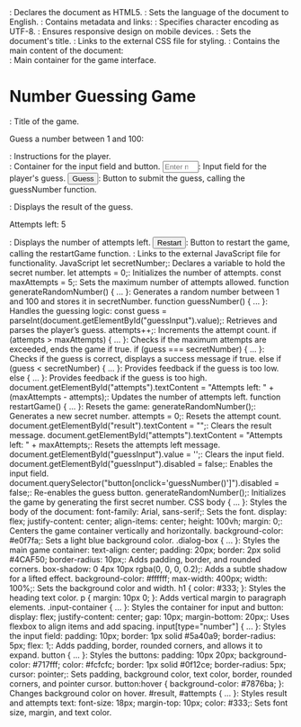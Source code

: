 <!DOCTYPE html>: Declares the document as HTML5.
<html lang="en">: Sets the language of the document to English.
<head>: Contains metadata and links:
<meta charset="UTF-8">: Specifies character encoding as UTF-8.
<meta name="viewport" content="width=device-width, initial-scale=1.0">: Ensures responsive design on mobile devices.
<title>Number Guessing Game</title>: Sets the document's title.
<link rel="stylesheet" href="style.css">: Links to the external CSS file for styling.
<body>: Contains the main content of the document:
<div class="dialog-box">: Main container for the game interface.
<h1>Number Guessing Game</h1>: Title of the game.
<p>Guess a number between 1 and 100:</p>: Instructions for the player.
<div class="input-container">: Container for the input field and button.
<input type="number" id="guessInput" min="1" max="100" placeholder="Enter number">: Input field for the player's guess.
<button onclick="guessNumber()">Guess</button>: Button to submit the guess, calling the guessNumber function.
<p id="result"></p>: Displays the result of the guess.
<p id="attempts">Attempts left: 5</p>: Displays the number of attempts left.
<button onclick="restartGame()">Restart</button>: Button to restart the game, calling the restartGame function.
<script src="script.js"></script>: Links to the external JavaScript file for functionality.
JavaScript
let secretNumber;: Declares a variable to hold the secret number.
let attempts = 0;: Initializes the number of attempts.
const maxAttempts = 5;: Sets the maximum number of attempts allowed.
function generateRandomNumber() { ... }: Generates a random number between 1 and 100 and stores it in secretNumber.
function guessNumber() { ... }: Handles the guessing logic:
const guess = parseInt(document.getElementById("guessInput").value);: Retrieves and parses the player’s guess.
attempts++;: Increments the attempt count.
if (attempts > maxAttempts) { ... }: Checks if the maximum attempts are exceeded, ends the game if true.
if (guess === secretNumber) { ... }: Checks if the guess is correct, displays a success message if true.
else if (guess < secretNumber) { ... }: Provides feedback if the guess is too low.
else { ... }: Provides feedback if the guess is too high.
document.getElementById("attempts").textContent = "Attempts left: " + (maxAttempts - attempts);: Updates the number of attempts left.
function restartGame() { ... }: Resets the game:
generateRandomNumber();: Generates a new secret number.
attempts = 0;: Resets the attempt count.
document.getElementById("result").textContent = "";: Clears the result message.
document.getElementById("attempts").textContent = "Attempts left: " + maxAttempts;: Resets the attempts left message.
document.getElementById("guessInput").value = '';: Clears the input field.
document.getElementById("guessInput").disabled = false;: Enables the input field.
document.querySelector("button[onclick='guessNumber()']").disabled = false;: Re-enables the guess button.
generateRandomNumber();: Initializes the game by generating the first secret number.
CSS
body { ... }: Styles the body of the document:
font-family: Arial, sans-serif;: Sets the font.
display: flex; justify-content: center; align-items: center; height: 100vh; margin: 0;: Centers the game container vertically and horizontally.
background-color: #e0f7fa;: Sets a light blue background color.
.dialog-box { ... }: Styles the main game container:
text-align: center; padding: 20px; border: 2px solid #4CAF50; border-radius: 10px;: Adds padding, border, and rounded corners.
box-shadow: 0 4px 10px rgba(0, 0, 0, 0.2);: Adds a subtle shadow for a lifted effect.
background-color: #ffffff; max-width: 400px; width: 100%;: Sets the background color and width.
h1 { color: #333; }: Styles the heading text color.
p { margin: 10px 0; }: Adds vertical margin to paragraph elements.
.input-container { ... }: Styles the container for input and button:
display: flex; justify-content: center; gap: 10px; margin-bottom: 20px;: Uses flexbox to align items and add spacing.
input[type="number"] { ... }: Styles the input field:
padding: 10px; border: 1px solid #5a40a9; border-radius: 5px; flex: 1;: Adds padding, border, rounded corners, and allows it to expand.
button { ... }: Styles the buttons:
padding: 10px 20px; background-color: #717fff; color: #fcfcfc; border: 1px solid #0f12ce; border-radius: 5px; cursor: pointer;: Sets padding, background color, text color, border, rounded corners, and pointer cursor.
button:hover { background-color: #7876ba; }: Changes background color on hover.
#result, #attempts { ... }: Styles result and attempts text:
font-size: 18px; margin-top: 10px; color: #333;: Sets font size, margin, and text color.